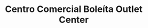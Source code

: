 ---
title: "Centro Comercial Boleíta Outlet Center"
url: /caracas/centro-comercial-boleita-outlet-center/
shop: Einkaufszentrum
---